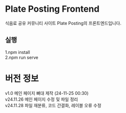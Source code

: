 # Plate Posting Frontend
식음료 공유 커뮤니티 사이트 Plate Posting의 프론트엔드입니다.

## 실행
1.npm install <br>
2.npm run serve

# 버전 정보
v1.0 메인 페이지 뼈대 제작 (24-11-25 00:30) <br>
v24.11.26 메인 페이지 수정 및 파일 정리 <br>
v24.11.28 파일 재분류, 코드 간결화, 레이블 오류 수정 <br>
